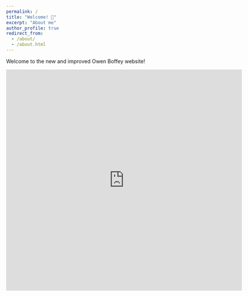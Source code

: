 ```yaml
---
permalink: /
title: "Welcome! 👋"
excerpt: "About me"
author_profile: true
redirect_from: 
  - /about/
  - /about.html
---
```



Welcome to the new and improved Owen Boffey website!



<iframe width="640" height="600" src="https://10fastfingers.com/widgets/ttembeddable/?dur=60&rand=1&words=" frameborder="0"></iframe>






























      
